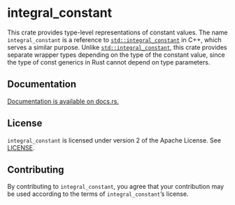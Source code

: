 integral\_constant
==================

This crate provides type-level representations of constant values. The name
`integral_constant` is a reference to [`std::integral_constant`][0] in C++,
which serves a similar purpose. Unlike [`std::integral_constant`][0], this
crate provides separate wrapper types depending on the type of the constant
value, since the type of const generics in Rust cannot depend on type
parameters.

[0]: https://en.cppreference.com/w/cpp/types/integral_constant

Documentation
-------------

[Documentation is available on docs.rs.](https://docs.rs/integral_constant/0.1)

License
-------

`integral_constant` is licensed under version 2 of the Apache License. See
[LICENSE](LICENSE).

Contributing
------------

By contributing to `integral_constant`, you agree that your contribution may be
used according to the terms of `integral_constant`’s license.
